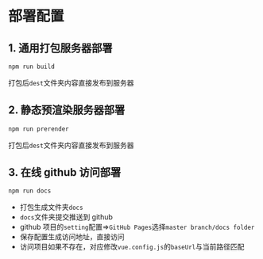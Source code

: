 # 部署配置

## 1. 通用打包服务器部署

```bash
npm run build
```

打包后`dest`文件夹内容直接发布到服务器

## 2. 静态预渲染服务器部署

```bash
npm run prerender
```

打包后`dest`文件夹内容直接发布到服务器

## 3. 在线 github 访问部署

```bash
npm run docs
```

- 打包生成文件夹`docs`
- `docs`文件夹提交推送到 github
- github 项目的`setting`配置=>`GitHub Pages`选择`master branch/docs folder`
- 保存配置生成访问地址，直接访问
- 访问项目如果不存在，对应修改`vue.config.js`的`baseUrl`与当前路径匹配
